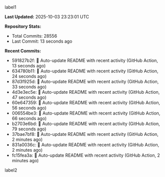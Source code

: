 
label1 
<!-- ACTIVITY_START -->
**Last Updated:** 2025-10-03 23:23:01 UTC

**Repository Stats:**
- Total Commits: 28556
- Last Commit: 13 seconds ago

**Recent Commits:**
- 591827b2f: 🤖 Auto-update README with recent activity (GitHub Action, 13 seconds ago)
- 634780b11: 🤖 Auto-update README with recent activity (GitHub Action, 24 seconds ago)
- 87d3f925d: 🤖 Auto-update README with recent activity (GitHub Action, 33 seconds ago)
- 4d3e3ec5e: 🤖 Auto-update README with recent activity (GitHub Action, 47 seconds ago)
- 60e647359: 🤖 Auto-update README with recent activity (GitHub Action, 56 seconds ago)
- 006554be3: 🤖 Auto-update README with recent activity (GitHub Action, 66 seconds ago)
- b2703e6bd: 🤖 Auto-update README with recent activity (GitHub Action, 79 seconds ago)
- 37bae7bf8: 🤖 Auto-update README with recent activity (GitHub Action, 2 minutes ago)
- 831a0036c: 🤖 Auto-update README with recent activity (GitHub Action, 2 minutes ago)
- fc15fea3a: 🤖 Auto-update README with recent activity (GitHub Action, 2 minutes ago)
<!-- ACTIVITY_END -->

label2
